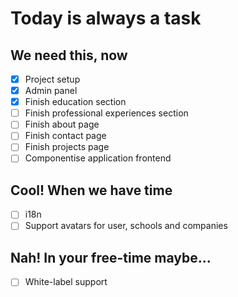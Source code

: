 # Today is always a task

## We need this, now

- [x] Project setup
- [x] Admin panel
- [x] Finish education section
- [ ] Finish professional experiences section
- [ ] Finish about page
- [ ] Finish contact page
- [ ] Finish projects page
- [ ] Componentise application frontend 

## Cool! When we have time

- [ ] i18n
- [ ] Support avatars for user, schools and companies

## Nah! In your free-time maybe...

- [ ] White-label support
